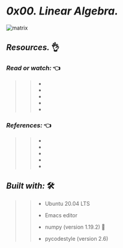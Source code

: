 # **_0x00. Linear Algebra._**
 
 ![matrix](https://holbertonintranet.s3.amazonaws.com/uploads/medias/2018/9/54daaf81421a9b894688.jpg?X-Amz-Algorithm=AWS4-HMAC-SHA256&X-Amz-Credential=AKIARDDGGGOU5BHMTQX4%2F20220725%2Fus-east-1%2Fs3%2Faws4_request&X-Amz-Date=20220725T160915Z&X-Amz-Expires=86400&X-Amz-SignedHeaders=host&X-Amz-Signature=e71539122cc54a19f157218b3ad2eaad6b9161074c3196d4d19389988dd566e6)
 
## **_Resources._** 👌

 

### **_Read or watch:_**  👈

>> * [](https://intranet.hbtn.io/rltoken/C05mTOfKzZgz_AVSosNKIw)
>> * []()
>> * []()
>> * []()
>> * []()

### **_References:_**  👈

>> * []()
>> * []()
>> * []()
>> * []()
>> * []()



## **_Built with:_** 🛠️

>> * Ubuntu 20.04 LTS
>> 
>> * Emacs editor
>> 
>> * numpy (version 1.19.2) 🏁
>> 
>> * pycodestyle (version 2.6)
